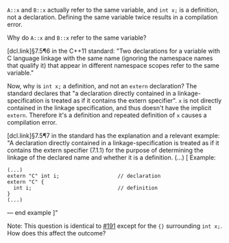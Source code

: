 `A::x` and `B::x` actually refer to the same variable, and `int x;` is a definition, not a declaration. Defining the same variable twice results in a compilation error.

Why do `A::x` and `B::x` refer to the same variable?

[dcl.link]§7.5¶6 in the C++11 standard:
"Two declarations for a variable with C language linkage with the same name (ignoring the namespace names that qualify it) that appear in different namespace scopes refer to the same variable."

Now, why is `int x;` a definition, and not an `extern` declaration? The standard declares that "a declaration directly contained in a linkage-specification is treated as if it contains the extern specifier". `x` is not directly contained in the linkage specification, and thus doesn't have the implicit `extern`. Therefore it's a definition and repeated definition of `x` causes a compilation error.

[dcl.link]§7.5¶7 in the standard has the explanation and a relevant example:
"A declaration directly contained in a linkage-specification is treated as if it contains the extern specifier (7.1.1) for the purpose of determining the linkage of the declared name and whether it is a definition. (...) [ Example:

    (...)
    extern "C" int i;                   // declaration
    extern "C" {
      int i;                            // definition
    }
    (...)

 — end example ]"

Note: This question is identical to [#191](http://cppquiz.org/quiz/question/191) except for the `{}` surrounding `int x;`. How does this affect the outcome?